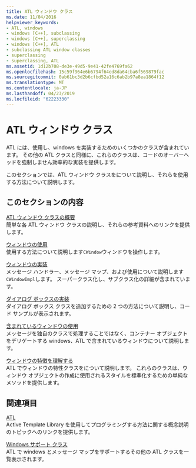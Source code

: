 ```yaml
---
title: ATL ウィンドウ クラス
ms.date: 11/04/2016
helpviewer_keywords:
- ATL, windows
- windows [C++], subclassing
- windows [C++], superclassing
- windows [C++], ATL
- subclassing ATL window classes
- superclassing
- superclassing, ATL
ms.assetid: 1d12b708-de3e-49d5-9e41-42fe4769fa62
ms.openlocfilehash: 15c59f964e6b6794f64ed8da64cba6f569879fac
ms.sourcegitcommit: 0ab61bc3d2b6cfbd52a16c6ab2b97a8ea1864f12
ms.translationtype: MT
ms.contentlocale: ja-JP
ms.lasthandoff: 04/23/2019
ms.locfileid: "62223330"
---
```

# <a name="atl-window-classes"></a>ATL ウィンドウ クラス

ATL には、使用し、windows を実装するためのいくつかのクラスが含まれています。 その他の ATL クラスと同様に、これらのクラスは、コードのオーバーヘッドを強制しません効率的な実装を提供します。

このセクションでは、ATL ウィンドウ クラスをについて説明し、それらを使用する方法について説明します。

## <a name="in-this-section"></a>このセクションの内容

[ATL ウィンドウ クラスの概要](../atl/introduction-to-atl-window-classes.md)<br/>
簡単な各 ATL ウィンドウ クラスの説明し、それらの参考資料へのリンクを提供します。

[ウィンドウの使用](../atl/using-a-window.md)<br/>
使用する方法について説明します`CWindow`ウィンドウを操作します。

[ウィンドウの実装](../atl/implementing-a-window.md)<br/>
メッセージ ハンドラー、メッセージ マップ、および使用について説明します`CWindowImpl`します。 スーパークラス化し、サブクラス化の詳細が含まれています。

[ダイアログ ボックスの実装](../atl/implementing-a-dialog-box.md)<br/>
ダイアログ ボックス クラスを追加するための 2 つの方法について説明し、コード サンプルが表示されます。

[含まれているウィンドウの使用](../atl/using-contained-windows.md)<br/>
メッセージを独自のクラスで処理することではなく、コンテナー オブジェクトをデリゲートする windows、ATL で含まれているウィンドウについて説明します。

[ウィンドウの特徴を理解する](../atl/understanding-window-traits.md)<br/>
ATL でウィンドウの特性クラスをについて説明します。 これらのクラスは、ウィンドウ オブジェクトの作成に使用されるスタイルを標準化するための単純なメソッドを提供します。

## <a name="related-sections"></a>関連項目

[ATL](../atl/active-template-library-atl-concepts.md)<br/>
Active Template Library を使用してプログラミングする方法に関する概念説明のトピックへのリンクを提供します。

[Windows サポート クラス](../atl/windows-support-classes.md)<br/>
ATL で windows とメッセージ マップをサポートするその他の ATL クラスを一覧表示されます。

